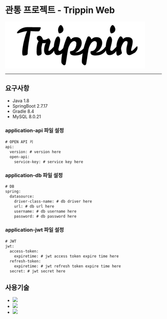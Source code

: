 # 관통 프로젝트 - Trippin Web

![Trippin Logo](assets/img/readme/trippin_logo.png)

---

## 요구사항

- Java 1.8
- SpringBoot 2.7.17
- Gradle 8.4
- MySQL 8.0.21

### application-api 파일 설정

```
# OPEN API 키
api:
  version: # version here
  open-api:
    service-key: # service key here
```

### application-db 파일 설정

```
# DB
spring:
  datasource:
    driver-class-name: # db driver here
    url: # db url here
    username: # db username here
    password: # db password here
```

### application-jwt 파일 설정

```
# JWT
jwt:
  access-token:
    expiretime: # jwt access token expire time here
  refresh-token:
    expiretime: # jwt refresh token expire time here
  secret: # jwt secret here
```

## 사용기술

- [<img src="https://spring.io/img/projects/spring-framework.svg?v=2" width="50" />](https://spring.io/projects/spring-framework)
- [<img src="https://spring.io/img/projects/spring-boot.svg" width="50" />](https://spring.io/projects/spring-boot)
- [<img src="https://spring.io/img/projects/spring-security.svg" width="50" />](https://spring.io/projects/spring-security)
